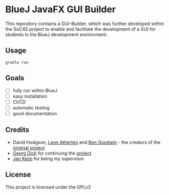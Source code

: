 # BlueJ JavaFX GUI Builder
This repository contains a GUI-Builder, which was further developed within the SoC4S project to enable and facilitate the development of a GUI for students in the BlueJ development environment.
## Usage

    gradle run

## Goals

 - [ ] fully run within BlueJ
 - [ ] easy installation
 - [ ] CI/CD
 - [ ] automatic testing
 - [ ] good documentation

## Credits

 - David Hodgson, [Leon Atherton](https://github.com/leonatherton) and [Ben Goodwin](https://github.com/beng92) - the creators of the [original project](https://github.com/JavaFX-GUI-Builder/GUI-Builder)
 - [Georg Dick](https://github.com/gediwes/) for continuing the [project](https://github.com/gediwes/GUI-Builder)
 - [Jan Keim](https://github.com/Gram21) for being my supervisor

## License
This project is licensed under the GPLv3
